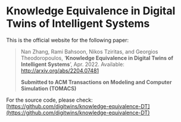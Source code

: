 # Knowledge Equivalence in Digital Twins of Intelligent Systems

This is the official website for the following paper:

> Nan Zhang, Rami Bahsoon, Nikos Tziritas, and Georgios Theodoropoulos, ‘**Knowledge Equivalence in Digital Twins of Intelligent Systems**’, Apr. 2022. Available: http://arxiv.org/abs/2204.07481
> 
> **Submitted to ACM Transactions on Modeling and Computer Simulation (TOMACS)**

For the source code, please check: [https://github.com/digitwins/knowledge-equivalence-DT](https://github.com/digitwins/knowledge-equivalence-DT)

